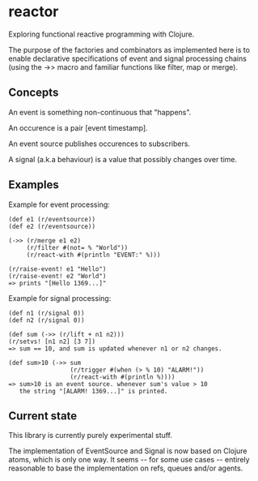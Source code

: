 reactor
=======

Exploring functional reactive programming with Clojure.

The purpose of the factories and combinators as implemented here 
is to enable declarative specifications of event and signal
processing chains (using the ->> macro and familiar functions
like filter, map or merge).


Concepts
--------

An event is something non-continuous that "happens".

An occurence is a pair [event timestamp].

An event source publishes occurences to subscribers. 

A signal (a.k.a behaviour) is a value that possibly changes over time.


Examples
--------

Example for event processing:

    (def e1 (r/eventsource))
    (def e2 (r/eventsource))
    
    (->> (r/merge e1 e2)
         (r/filter #(not= % "World"))
         (r/react-with #(println "EVENT:" %)))
    
    (r/raise-event! e1 "Hello")
    (r/raise-event! e2 "World")
    => prints "[Hello 1369...]"

Example for signal processing:

    (def n1 (r/signal 0))
    (def n2 (r/signal 0))
    
    (def sum (->> (r/lift + n1 n2)))
    (r/setvs! [n1 n2] [3 7])
    => sum == 10, and sum is updated whenever n1 or n2 changes.
    
    (def sum>10 (->> sum
                     (r/trigger #(when (> % 10) "ALARM!"))
                     (r/react-with #(println %))))
    => sum>10 is an event source. whenever sum's value > 10
       the string "[ALARM! 1369...]" is printed.


Current state
-------------
This library is currently purely experimental stuff.

The implementation of EventSource and Signal is now based on Clojure atoms, 
which is only one way. It seems -- for some use cases --
entirely reasonable to base the implementation on refs, queues and/or agents. 


